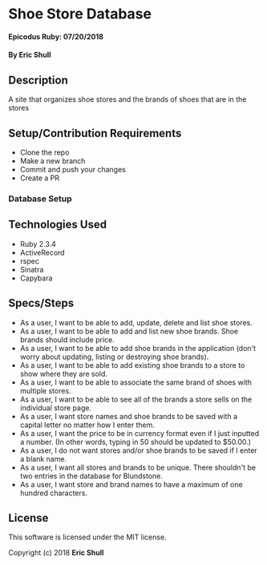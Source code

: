 # Shoe Store Database

#### Epicodus Ruby: 07/20/2018

#### By Eric Shull

## Description

A site that organizes shoe stores and the brands of shoes that are in the stores


## Setup/Contribution Requirements

* Clone the repo
* Make a new branch
* Commit and push your changes
* Create a PR

### Database Setup


## Technologies Used

* Ruby 2.3.4
* ActiveRecord
* rspec
* Sinatra
* Capybara

## Specs/Steps

  * As a user, I want to be able to add, update, delete and list shoe stores.
  * As a user, I want to be able to add and list new shoe brands. Shoe brands should include price.
  * As a user, I want to be able to add shoe brands in the application (don't worry about updating, listing or destroying shoe brands).
  * As a user, I want to be able to add existing shoe brands to a store to show where they are sold.
  * As a user, I want to be able to associate the same brand of shoes with multiple stores.
  * As a user, I want to be able to see all of the brands a store sells on the individual store page.
  * As a user, I want store names and shoe brands to be saved with a capital letter no matter how I enter them.
  * As a user, I want the price to be in currency format even if I just inputted a number. (In other words, typing in 50 should be updated to $50.00.)
  * As a user, I do not want stores and/or shoe brands to be saved if I enter a blank name.
  * As a user, I want all stores and brands to be unique. There shouldn't be two entries in the database for Blundstone.
  * As a user, I want store and brand names to have a maximum of one hundred characters.


## License

This software is licensed under the MIT license.

Copyright (c) 2018 **Eric Shull**
